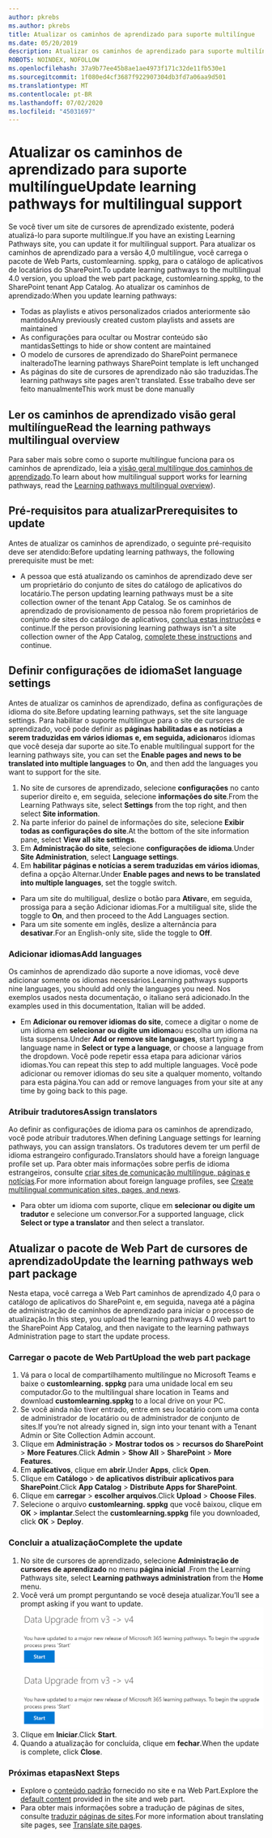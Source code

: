```yaml
---
author: pkrebs
ms.author: pkrebs
title: Atualizar os caminhos de aprendizado para suporte multilíngue
ms.date: 05/20/2019
description: Atualizar os caminhos de aprendizado para suporte multilíngue
ROBOTS: NOINDEX, NOFOLLOW
ms.openlocfilehash: 37a9b77ee45b8ae1ae4973f171c32de11fb530e1
ms.sourcegitcommit: 1f080ed4cf3687f922907304db3fd7a06aa9d501
ms.translationtype: MT
ms.contentlocale: pt-BR
ms.lasthandoff: 07/02/2020
ms.locfileid: "45031697"
---
```

# <a name="update-learning-pathways-for-multilingual-support"></a><span data-ttu-id="458e0-103">Atualizar os caminhos de aprendizado para suporte multilíngue</span><span class="sxs-lookup"><span data-stu-id="458e0-103">Update learning pathways for multilingual support</span></span>
<span data-ttu-id="458e0-104">Se você tiver um site de cursores de aprendizado existente, poderá atualizá-lo para suporte multilíngue.</span><span class="sxs-lookup"><span data-stu-id="458e0-104">If you have an existing Learning Pathways site, you can update it for multilingual support.</span></span> <span data-ttu-id="458e0-105">Para atualizar os caminhos de aprendizado para a versão 4,0 multilíngue, você carrega o pacote de Web Parts, customlearning. sppkg, para o catálogo de aplicativos de locatários do SharePoint.</span><span class="sxs-lookup"><span data-stu-id="458e0-105">To update learning pathways to the multilingual 4.0 version, you upload the web part package, customlearning.sppkg, to the SharePoint tenant App Catalog.</span></span> <span data-ttu-id="458e0-106">Ao atualizar os caminhos de aprendizado:</span><span class="sxs-lookup"><span data-stu-id="458e0-106">When you update learning pathways:</span></span>  

- <span data-ttu-id="458e0-107">Todas as playlists e ativos personalizados criados anteriormente são mantidos</span><span class="sxs-lookup"><span data-stu-id="458e0-107">Any previously created custom playlists and assets are maintained</span></span>
- <span data-ttu-id="458e0-108">As configurações para ocultar ou Mostrar conteúdo são mantidas</span><span class="sxs-lookup"><span data-stu-id="458e0-108">Settings to hide or show content are maintained</span></span>
- <span data-ttu-id="458e0-109">O modelo de cursores de aprendizado do SharePoint permanece inalterado</span><span class="sxs-lookup"><span data-stu-id="458e0-109">The learning pathways SharePoint template is left unchanged</span></span>
- <span data-ttu-id="458e0-110">As páginas do site de cursores de aprendizado não são traduzidas.</span><span class="sxs-lookup"><span data-stu-id="458e0-110">The learning pathways site pages aren't translated.</span></span> <span data-ttu-id="458e0-111">Esse trabalho deve ser feito manualmente</span><span class="sxs-lookup"><span data-stu-id="458e0-111">This work must be done manually</span></span>

## <a name="read-the-learning-pathways-multilingual-overview"></a><span data-ttu-id="458e0-112">Ler os caminhos de aprendizado visão geral multilíngue</span><span class="sxs-lookup"><span data-stu-id="458e0-112">Read the learning pathways multilingual overview</span></span>
<span data-ttu-id="458e0-113">Para saber mais sobre como o suporte multilíngue funciona para os caminhos de aprendizado, leia a [visão geral multilíngue dos caminhos de aprendizado](custom_overview_ml.md).</span><span class="sxs-lookup"><span data-stu-id="458e0-113">To learn about how multilingual support works for learning pathways, read the [Learning pathways multilingual overview](custom_overview_ml.md)).</span></span> 

## <a name="prerequisites-to-update"></a><span data-ttu-id="458e0-114">Pré-requisitos para atualizar</span><span class="sxs-lookup"><span data-stu-id="458e0-114">Prerequisites to update</span></span>
<span data-ttu-id="458e0-115">Antes de atualizar os caminhos de aprendizado, o seguinte pré-requisito deve ser atendido:</span><span class="sxs-lookup"><span data-stu-id="458e0-115">Before updating learning pathways, the following prerequisite must be met:</span></span>
- <span data-ttu-id="458e0-116">A pessoa que está atualizando os caminhos de aprendizado deve ser um proprietário do conjunto de sites do catálogo de aplicativos do locatário.</span><span class="sxs-lookup"><span data-stu-id="458e0-116">The person updating learning pathways must be a site collection owner of the tenant App Catalog.</span></span> <span data-ttu-id="458e0-117">Se os caminhos de aprendizado de provisionamento de pessoa não forem proprietários de conjunto de sites do catálogo de aplicativos, [conclua estas instruções](addappadmin.md) e continue.</span><span class="sxs-lookup"><span data-stu-id="458e0-117">If the person provisioning learning pathways isn't a site collection owner of the App Catalog, [complete these instructions](addappadmin.md) and continue.</span></span> 

## <a name="set-language-settings"></a><span data-ttu-id="458e0-118">Definir configurações de idioma</span><span class="sxs-lookup"><span data-stu-id="458e0-118">Set language settings</span></span> 
<span data-ttu-id="458e0-119">Antes de atualizar os caminhos de aprendizado, defina as configurações de idioma do site.</span><span class="sxs-lookup"><span data-stu-id="458e0-119">Before updating learning pathways, set the site language settings.</span></span> <span data-ttu-id="458e0-120">Para habilitar o suporte multilíngue para o site de cursores de aprendizado, você pode definir as **páginas habilitadas e as notícias a serem traduzidas em vários idiomas** **e, em seguida, adicionar**os idiomas que você deseja dar suporte ao site.</span><span class="sxs-lookup"><span data-stu-id="458e0-120">To enable multilingual support for the learning pathways site, you can set the **Enable pages and news to be translated into multiple languages** to **On**, and then add the languages you want to support for the site.</span></span>
1.  <span data-ttu-id="458e0-121">No site de cursores de aprendizado, selecione **configurações** no canto superior direito e, em seguida, selecione **informações do site**.</span><span class="sxs-lookup"><span data-stu-id="458e0-121">From the Learning Pathways site, select **Settings** from the top right, and then select **Site information**.</span></span>
2.  <span data-ttu-id="458e0-122">Na parte inferior do painel de informações do site, selecione **Exibir todas as configurações do site**.</span><span class="sxs-lookup"><span data-stu-id="458e0-122">At the bottom of the site information pane, select **View all site settings**.</span></span>
3.  <span data-ttu-id="458e0-123">Em **Administração do site**, selecione **configurações de idioma**.</span><span class="sxs-lookup"><span data-stu-id="458e0-123">Under **Site Administration**, select **Language settings**.</span></span>
4.  <span data-ttu-id="458e0-124">Em **habilitar páginas e notícias a serem traduzidas em vários idiomas**, defina a opção Alternar.</span><span class="sxs-lookup"><span data-stu-id="458e0-124">Under **Enable pages and news to be translated into multiple languages**, set the toggle switch.</span></span> 
- <span data-ttu-id="458e0-125">Para um site do multiligual, deslize o botão para **Ativar**e, em seguida, prossiga para a seção Adicionar idiomas.</span><span class="sxs-lookup"><span data-stu-id="458e0-125">For a multiligual site, slide the toggle to **On**, and then proceed to the Add Languages section.</span></span> 
- <span data-ttu-id="458e0-126">Para um site somente em inglês, deslize a alternância para **desativar**.</span><span class="sxs-lookup"><span data-stu-id="458e0-126">For an English-only site, slide the toggle to **Off**.</span></span>

### <a name="add-languages"></a><span data-ttu-id="458e0-127">Adicionar idiomas</span><span class="sxs-lookup"><span data-stu-id="458e0-127">Add languages</span></span>
<span data-ttu-id="458e0-128">Os caminhos de aprendizado dão suporte a nove idiomas, você deve adicionar somente os idiomas necessários.</span><span class="sxs-lookup"><span data-stu-id="458e0-128">Learning pathways supports nine languages, you should add only the languages you need.</span></span> <span data-ttu-id="458e0-129">Nos exemplos usados nesta documentação, o italiano será adicionado.</span><span class="sxs-lookup"><span data-stu-id="458e0-129">In the examples used in this documentation, Italian will be added.</span></span> 
- <span data-ttu-id="458e0-130">Em **Adicionar ou remover idiomas do site**, comece a digitar o nome de um idioma em **selecionar ou digite um idioma**ou escolha um idioma na lista suspensa.</span><span class="sxs-lookup"><span data-stu-id="458e0-130">Under **Add or remove site languages**, start typing a language name in **Select or type a language**, or choose a language from the dropdown.</span></span> <span data-ttu-id="458e0-131">Você pode repetir essa etapa para adicionar vários idiomas.</span><span class="sxs-lookup"><span data-stu-id="458e0-131">You can repeat this step to add multiple languages.</span></span> <span data-ttu-id="458e0-132">Você pode adicionar ou remover idiomas do seu site a qualquer momento, voltando para esta página.</span><span class="sxs-lookup"><span data-stu-id="458e0-132">You can add or remove languages from your site at any time by going back to this page.</span></span>
 
### <a name="assign-translators"></a><span data-ttu-id="458e0-133">Atribuir tradutores</span><span class="sxs-lookup"><span data-stu-id="458e0-133">Assign translators</span></span>
<span data-ttu-id="458e0-134">Ao definir as configurações de idioma para os caminhos de aprendizado, você pode atribuir tradutores.</span><span class="sxs-lookup"><span data-stu-id="458e0-134">When defining Language settings for learning pathways, you can assign translators.</span></span> <span data-ttu-id="458e0-135">Os tradutores devem ter um perfil de idioma estrangeiro configurado.</span><span class="sxs-lookup"><span data-stu-id="458e0-135">Translators should have a foreign language profile set up.</span></span> <span data-ttu-id="458e0-136">Para obter mais informações sobre perfis de idioma estrangeiros, consulte [criar sites de comunicação multilíngue, páginas e notícias](https://support.office.com/article/2bb7d610-5453-41c6-a0e8-6f40b3ed750c).</span><span class="sxs-lookup"><span data-stu-id="458e0-136">For more information about foreign language profiles, see [Create multilingual communication sites, pages, and news](https://support.office.com/article/2bb7d610-5453-41c6-a0e8-6f40b3ed750c).</span></span>  
- <span data-ttu-id="458e0-137">Para obter um idioma com suporte, clique em **selecionar ou digite um tradutor** e selecione um conversor.</span><span class="sxs-lookup"><span data-stu-id="458e0-137">For a supported language, click **Select or type a translator** and then select a translator.</span></span> 

## <a name="update-the-learning-pathways-web-part-package"></a><span data-ttu-id="458e0-138">Atualizar o pacote de Web Part de cursores de aprendizado</span><span class="sxs-lookup"><span data-stu-id="458e0-138">Update the learning pathways web part package</span></span>
<span data-ttu-id="458e0-139">Nesta etapa, você carrega a Web Part caminhos de aprendizado 4,0 para o catálogo de aplicativos do SharePoint e, em seguida, navega até a página de administração de caminhos de aprendizado para iniciar o processo de atualização.</span><span class="sxs-lookup"><span data-stu-id="458e0-139">In this step, you upload the learning pathways 4.0 web part to the SharePoint App Catalog, and then navigate to the learning pathways Administration page to start the update process.</span></span>

### <a name="upload-the-web-part-package"></a><span data-ttu-id="458e0-140">Carregar o pacote de Web Part</span><span class="sxs-lookup"><span data-stu-id="458e0-140">Upload the web part package</span></span>
1.  <span data-ttu-id="458e0-141">Vá para o local de compartilhamento multilíngue no Microsoft Teams e baixe o **customlearning. sppkg** para uma unidade local em seu computador.</span><span class="sxs-lookup"><span data-stu-id="458e0-141">Go to the multilingual share location in Teams and download **customlearning.sppkg** to a local drive on your PC.</span></span> 
2.  <span data-ttu-id="458e0-142">Se você ainda não tiver entrado, entre em seu locatário com uma conta de administrador de locatário ou de administrador de conjunto de sites.</span><span class="sxs-lookup"><span data-stu-id="458e0-142">If you’re not already signed in, sign into your tenant with a Tenant Admin or Site Collection Admin account.</span></span> 
3.  <span data-ttu-id="458e0-143">Clique em **Administração**  >  **Mostrar todos os**  >  **recursos do SharePoint**  >  **More Features**.</span><span class="sxs-lookup"><span data-stu-id="458e0-143">Click **Admin** > **Show All** > **SharePoint** > **More Features**.</span></span> 
4.  <span data-ttu-id="458e0-144">Em **aplicativos**, clique em **abrir**.</span><span class="sxs-lookup"><span data-stu-id="458e0-144">Under **Apps**, click **Open**.</span></span> 
5.  <span data-ttu-id="458e0-145">Clique em **Catálogo**  >  **de aplicativos distribuir aplicativos para SharePoint**.</span><span class="sxs-lookup"><span data-stu-id="458e0-145">Click **App Catalog** > **Distribute Apps for SharePoint**.</span></span> 
6.  <span data-ttu-id="458e0-146">Clique em **carregar**  >  **escolher arquivos**.</span><span class="sxs-lookup"><span data-stu-id="458e0-146">Click **Upload** > **Choose Files**.</span></span> 
7.  <span data-ttu-id="458e0-147">Selecione o arquivo **customlearning. sppkg** que você baixou, clique em **OK**  >  **implantar**.</span><span class="sxs-lookup"><span data-stu-id="458e0-147">Select the **customlearning.sppkg** file you downloaded, click **OK** > **Deploy**.</span></span> 

### <a name="complete-the-update"></a><span data-ttu-id="458e0-148">Concluir a atualização</span><span class="sxs-lookup"><span data-stu-id="458e0-148">Complete the update</span></span>
1.  <span data-ttu-id="458e0-149">No site de cursores de aprendizado, selecione **Administração de cursores de aprendizado** no menu **página inicial** .</span><span class="sxs-lookup"><span data-stu-id="458e0-149">From the Learning Pathways site, select **Learning pathways administration** from the **Home** menu.</span></span> 
2.  <span data-ttu-id="458e0-150">Você verá um prompt perguntando se você deseja atualizar.</span><span class="sxs-lookup"><span data-stu-id="458e0-150">You’ll see a prompt asking if you want to update.</span></span> 
<span data-ttu-id="458e0-151">![custom_update_adminprompt_ml.png](media/custom_update_adminprompt_ml.png)</span><span class="sxs-lookup"><span data-stu-id="458e0-151">![custom_update_adminprompt_ml.png](media/custom_update_adminprompt_ml.png)</span></span>
3.  <span data-ttu-id="458e0-152">Clique em **Iniciar**.</span><span class="sxs-lookup"><span data-stu-id="458e0-152">Click **Start**.</span></span> 
4. <span data-ttu-id="458e0-153">Quando a atualização for concluída, clique em **fechar**.</span><span class="sxs-lookup"><span data-stu-id="458e0-153">When the update is complete, click **Close**.</span></span> 

### <a name="next-steps"></a><span data-ttu-id="458e0-154">Próximas etapas</span><span class="sxs-lookup"><span data-stu-id="458e0-154">Next Steps</span></span>
- <span data-ttu-id="458e0-155">Explore o [conteúdo padrão](custom_exploresite.md) fornecido no site e na Web Part.</span><span class="sxs-lookup"><span data-stu-id="458e0-155">Explore the [default content](custom_exploresite.md) provided in the site and web part.</span></span>
- <span data-ttu-id="458e0-156">Para obter mais informações sobre a tradução de páginas de sites, consulte [traduzir páginas de sites](custom_translate_page_ml.md).</span><span class="sxs-lookup"><span data-stu-id="458e0-156">For more information about translating site pages, see [Translate site pages](custom_translate_page_ml.md).</span></span> 

